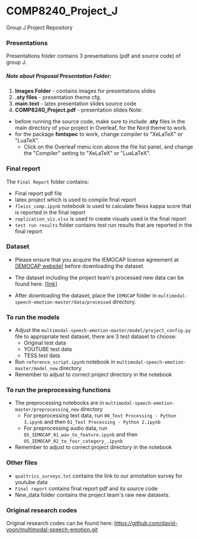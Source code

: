 # COMP8240_Project_J
Group J Project Repository


### Presentations 
Presentations folder contains 3 presentations (pdf and source code) of group J.

##### Note about Proposal Presentation Folder:
1. __Images Folder__ - contains images for presentations slides
2. __.sty files__ - presentation theme cfg.
3. __main.text__ - latex presentation slides source code
4. __COMP8240_Project.pdf__ - presentation slides
Note:
* before running the source code, make sure to include __.sty__ files in the main directory of your project in Overleaf, for the Nord theme to work.
* for the package __fontspec__ to work, change compiler to "XeLaTeX" or "LuaTeX".
  * Click on the Overleaf menu icon above the file list panel, and change the "Compiler" setting to "XeLaTeX" or "LuaLaTeX".


### Final report
The `Final Report` folder contains:
- Final report pdf file
- latex project which is used to compile final report
- `fleiss_comp.ipynb` notebook is used to calculate fleiss kappa score that is reported in the final report
- `replication_viz.xlsx` is used to create visuals used in the final report
- `test run results` folder contains test run results that are reported in the final report


### Dataset
- Please ensure that you acquire the IEMOCAP license agreement at <a href="https://sail.usc.edu/iemocap/">[IEMOCAP website]</a> before downloading the dataset. 

- The dataset including the project team's processed new data can be found here.
<a href="https://drive.google.com/drive/folders/1upmf9bmQizgZCA2I8l4UC73ebdvS6AP6?usp=sharing">[link]</a>

- After downloading the dataset, place the `IEMOCAP` folder in `multimodal-speech-emotion-master/data/processed` directory.


### To run the models
- Adjust the `multimodal-speech-emotion-master/model/project_config.py` file to appropriate test dataset, there are 3 test dataset to choose:
  - Original test data
  - YOUTUBE test data
  - TESS test data
- Run `reference_script.ipynb` notebook in `multimodal-speech-emotion-master/model_new` directory.
- Remember to adjust to correct project directory in the notebook

### To run the preprocessing functions
- The preprocessing notebooks are in `multimodal-speech-emotion-master/preprocessing_new` directory
  - For preprocessing text data, run `00_Text Processing - Python 3.ipynb` and then `01_Text Processing - Python 2.ipynb`
  - For preprocessing audio data, run `OS_IEMOCAP_01_wav_to_feature.ipynb` and then `OS_IEMOCAP_02_to_four_category_.ipynb`
- Remember to adjust to correct project directory in the notebook

### Other files
* `qualtrics_surveys.txt` contains the link to our annotation survey for youtube data
* `Final report` contains final report pdf and its source code
* New_data folder contains the project team's raw new datasets.
  
### Original research codes
Original research codes can be found here: https://github.com/david-yoon/multimodal-speech-emotion.git
